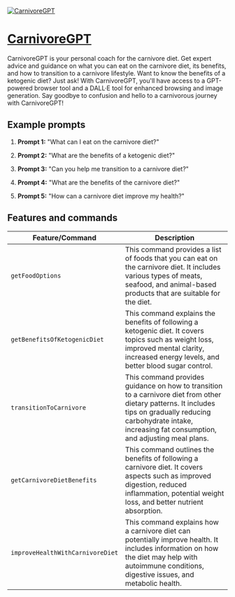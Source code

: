 [![CarnivoreGPT](https://files.oaiusercontent.com/file-9G2xVGyumf832oOMAiY4Wtzv?se=2123-10-19T03%3A53%3A16Z&sp=r&sv=2021-08-06&sr=b&rscc=max-age%3D31536000%2C%20immutable&rscd=attachment%3B%20filename%3DIMG_1645.png&sig=7nr2oitw1fNMt7niMeJ%2BrexxfyFRMNwCZUjfB2Risd0%3D)](https://chat.openai.com/g/g-oY551ddGH-carnivoregpt)

# [CarnivoreGPT](https://chat.openai.com/g/g-oY551ddGH-carnivoregpt)

CarnivoreGPT is your personal coach for the carnivore diet. Get expert advice and guidance on what you can eat on the carnivore diet, its benefits, and how to transition to a carnivore lifestyle. Want to know the benefits of a ketogenic diet? Just ask! With CarnivoreGPT, you'll have access to a GPT-powered browser tool and a DALL·E tool for enhanced browsing and image generation. Say goodbye to confusion and hello to a carnivorous journey with CarnivoreGPT!

## Example prompts

1. **Prompt 1:** "What can I eat on the carnivore diet?"

2. **Prompt 2:** "What are the benefits of a ketogenic diet?"

3. **Prompt 3:** "Can you help me transition to a carnivore diet?"

4. **Prompt 4:** "What are the benefits of the carnivore diet?"

5. **Prompt 5:** "How can a carnivore diet improve my health?"


## Features and commands

| Feature/Command | Description |
| --- | --- |
| `getFoodOptions` | This command provides a list of foods that you can eat on the carnivore diet. It includes various types of meats, seafood, and animal-based products that are suitable for the diet. |
| `getBenefitsOfKetogenicDiet` | This command explains the benefits of following a ketogenic diet. It covers topics such as weight loss, improved mental clarity, increased energy levels, and better blood sugar control. |
| `transitionToCarnivore` | This command provides guidance on how to transition to a carnivore diet from other dietary patterns. It includes tips on gradually reducing carbohydrate intake, increasing fat consumption, and adjusting meal plans. |
| `getCarnivoreDietBenefits` | This command outlines the benefits of following a carnivore diet. It covers aspects such as improved digestion, reduced inflammation, potential weight loss, and better nutrient absorption. |
| `improveHealthWithCarnivoreDiet` | This command explains how a carnivore diet can potentially improve health. It includes information on how the diet may help with autoimmune conditions, digestive issues, and metabolic health. |